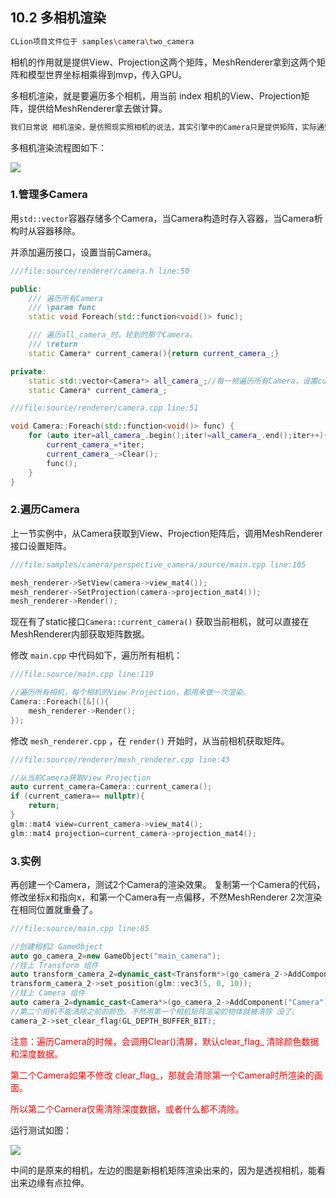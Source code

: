 ## 10.2 多相机渲染

```bash
CLion项目文件位于 samples\camera\two_camera
```

相机的作用就是提供View、Projection这两个矩阵，MeshRenderer拿到这两个矩阵和模型世界坐标相乘得到mvp，传入GPU。

多相机渲染，就是要遍历多个相机，用当前 index 相机的View、Projection矩阵，提供给MeshRenderer拿去做计算。

```bash
我们日常说 相机渲染，是仿照现实照相机的说法，其实引擎中的Camera只是提供矩阵，实际通知GPU渲染是在MeshRenderer中。
```

多相机渲染流程图如下：

![](../../imgs/camera/two_camera/flow.jpg)

### 1.管理多Camera

用`std::vector`容器存储多个Camera，当Camera构造时存入容器，当Camera析构时从容器移除。

并添加遍历接口，设置当前Camera。

```c++
///file:source/renderer/camera.h line:50

public:
    /// 遍历所有Camera
    /// \param func
    static void Foreach(std::function<void()> func);

    /// 遍历all_camera_时，轮到的那个Camera。
    /// \return
    static Camera* current_camera(){return current_camera_;}

private:
    static std::vector<Camera*> all_camera_;//每一帧遍历所有Camera，设置current_camera_
    static Camera* current_camera_;
```

```c++
///file:source/renderer/camera.cpp line:51

void Camera::Foreach(std::function<void()> func) {
    for (auto iter=all_camera_.begin();iter!=all_camera_.end();iter++){
        current_camera_=*iter;
        current_camera_->Clear();
        func();
    }
}
```

### 2.遍历Camera

上一节实例中，从Camera获取到View、Projection矩阵后，调用MeshRenderer接口设置矩阵。

```c++
///file:samples/camera/perspective_camera/source/main.cpp line:105

mesh_renderer->SetView(camera->view_mat4());
mesh_renderer->SetProjection(camera->projection_mat4());
mesh_renderer->Render();
```

现在有了static接口`Camera::current_camera()` 获取当前相机，就可以直接在 MeshRenderer内部获取矩阵数据。

修改 `main.cpp` 中代码如下，遍历所有相机：

```c++
///file:source/main.cpp line:119

//遍历所有相机，每个相机的View Projection，都用来做一次渲染。
Camera::Foreach([&](){
    mesh_renderer->Render();
});
```

修改 `mesh_renderer.cpp` ，在 `render()` 开始时，从当前相机获取矩阵。

```c++
///file:source/renderer/mesh_renderer.cpp line:43

//从当前Camera获取View Projection
auto current_camera=Camera::current_camera();
if (current_camera== nullptr){
    return;
}
glm::mat4 view=current_camera->view_mat4();
glm::mat4 projection=current_camera->projection_mat4();
```

### 3.实例

再创建一个Camera，测试2个Camera的渲染效果。
复制第一个Camera的代码，修改坐标x和指向x，和第一个Camera有一点偏移，不然MeshRenderer 2次渲染在相同位置就重叠了。

```c++
///file:source/main.cpp line:85

//创建相机2 GameObject
auto go_camera_2=new GameObject("main_camera");
//挂上 Transform 组件
auto transform_camera_2=dynamic_cast<Transform*>(go_camera_2->AddComponent("Transform"));
transform_camera_2->set_position(glm::vec3(5, 0, 10));
//挂上 Camera 组件
auto camera_2=dynamic_cast<Camera*>(go_camera_2->AddComponent("Camera"));
//第二个相机不能清除之前的颜色。不然用第一个相机矩阵渲染的物体就被清除 没了。
camera_2->set_clear_flag(GL_DEPTH_BUFFER_BIT);
```

<font color=red>注意：遍历Camera的时候，会调用Clear()清屏，默认clear_flag_ 清除颜色数据和深度数据。

第二个Camera如果不修改 clear_flag_，那就会清除第一个Camera时所渲染的画面。

所以第二个Camera仅需清除深度数据，或者什么都不清除。</font>

运行测试如图：

![](../../imgs/camera/two_camera/twocamera.gif)

中间的是原来的相机，左边的图是新相机矩阵渲染出来的，因为是透视相机，能看出来边缘有点拉伸。

